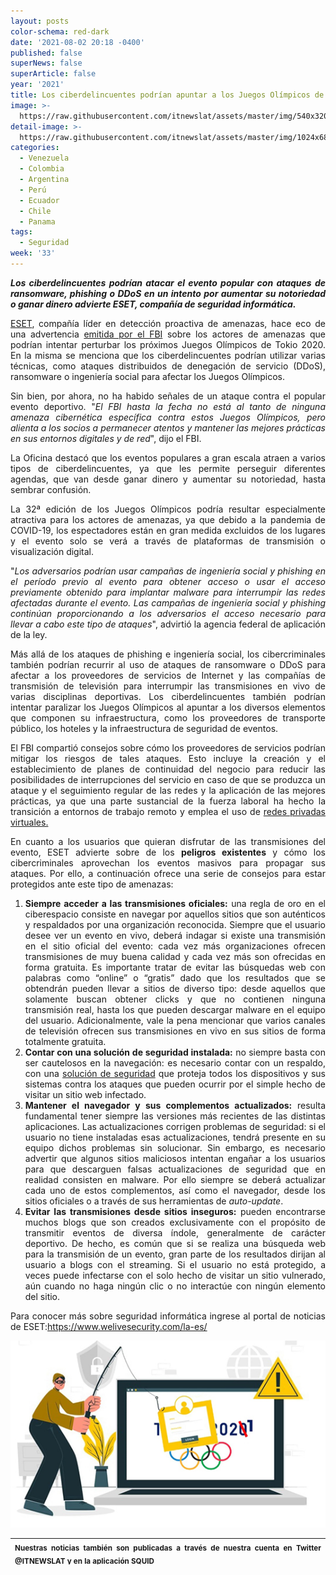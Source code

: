 ```yaml
---
layout: posts
color-schema: red-dark
date: '2021-08-02 20:18 -0400'
published: false
superNews: false
superArticle: false
year: '2021'
title: Los ciberdelincuentes podrían apuntar a los Juegos Olímpicos de Tokio 2020
image: >-
  https://raw.githubusercontent.com/itnewslat/assets/master/img/540x320/Pesca-Tokio-p.jpg
detail-image: >-
  https://raw.githubusercontent.com/itnewslat/assets/master/img/1024x680/Pesca-Tokio-g.jpg
categories:
  - Venezuela
  - Colombia
  - Argentina
  - Perú
  - Ecuador
  - Chile
  - Panama
tags:
  - Seguridad
week: '33'
---
```

<p style="text-align: justify;"><strong><em>Los ciberdelincuentes podrían atacar el evento popular con ataques de ransomware, phishing o DDoS en un intento por aumentar su notoriedad o ganar dinero advierte </em></strong><strong><em>ESET, compañía de seguridad informática.</em></strong></p>
<p style="text-align: justify;"><a href="https://www.eset.com/latam/">ESET</a>, compañía líder en detección proactiva de amenazas, hace eco de una advertencia <a href="https://www.ic3.gov/Media/News/2021/210719.pdf">emitida por el FBI</a> sobre los actores de amenazas que podrían intentar perturbar los próximos Juegos Olímpicos de Tokio 2020. En la misma se menciona que los ciberdelincuentes podrían utilizar varias técnicas, como ataques distribuidos de denegación de servicio (DDoS), ransomware o ingeniería social para afectar los Juegos Olímpicos.</p>
<p style="text-align: justify;">Sin bien, por ahora, no ha habido señales de un ataque contra el popular evento deportivo. "<em>El FBI hasta la fecha no está al tanto de ninguna amenaza cibernética específica contra estos Juegos Olímpicos, pero alienta a los socios a permanecer atentos y mantener las mejores prácticas en sus entornos digitales y de red</em>", dijo el FBI.</p>
<p style="text-align: justify;">La Oficina destacó que los eventos populares a gran escala atraen a varios tipos de ciberdelincuentes, ya que les permite perseguir diferentes agendas, que van desde ganar dinero y aumentar su notoriedad, hasta sembrar confusión.</p>
<p style="text-align: justify;">La 32ª edición de los Juegos Olímpicos podría resultar especialmente atractiva para los actores de amenazas, ya que debido a la pandemia de COVID-19, los espectadores están en gran medida excluidos de los lugares y el evento solo se verá a través de plataformas de transmisión o visualización digital.</p>
<p style="text-align: justify;">"<em>Los adversarios podrían usar campañas de ingeniería social y phishing en el período previo al evento para obtener acceso o usar el acceso previamente obtenido para implantar malware para interrumpir las redes afectadas durante el evento. Las campañas de ingeniería social y phishing continúan proporcionando a los adversarios el acceso necesario para llevar a cabo este tipo de ataques</em>", advirtió la agencia federal de aplicación de la ley.</p>
<p style="text-align: justify;">Más allá de los ataques de phishing e ingeniería social, los cibercriminales también podrían recurrir al uso de ataques de ransomware o DDoS para afectar a los proveedores de servicios de Internet y las compañías de transmisión de televisión para interrumpir las transmisiones en vivo de varias disciplinas deportivas. Los ciberdelincuentes también podrían intentar paralizar los Juegos Olímpicos al apuntar a los diversos elementos que componen su infraestructura, como los proveedores de transporte público, los hoteles y la infraestructura de seguridad de eventos.</p>
<p style="text-align: justify;">El FBI compartió consejos sobre cómo los proveedores de servicios podrían mitigar los riesgos de tales ataques. Esto incluye la creación y el establecimiento de planes de continuidad del negocio para reducir las posibilidades de interrupciones del servicio en caso de que se produzca un ataque y el seguimiento regular de las redes y la aplicación de las mejores prácticas, ya que una parte sustancial de la fuerza laboral ha hecho la transición a entornos de trabajo remoto y emplea el uso de <a href="https://www.welivesecurity.com/2020/03/18/work-home-how-set-up-vpn/">redes privadas virtuales.</a></p>
<p style="text-align: justify;">En cuanto a los usuarios que quieran disfrutar de las transmisiones del evento, ESET advierte sobre de los <strong>peligros existentes</strong> y cómo los cibercriminales aprovechan los eventos masivos para propagar sus ataques. Por ello, a continuación ofrece una serie de consejos para estar protegidos ante este tipo de amenazas:</p>

<ol style="text-align: justify;" start="1">
	<li><strong>Siempre acceder a las transmisiones oficiales:</strong> una regla de oro en el ciberespacio consiste en navegar por aquellos sitios que son auténticos y respaldados por una organización reconocida. Siempre que el usuario desee ver un evento en vivo, deberá indagar si existe una transmisión en el sitio oficial del evento: cada vez más organizaciones ofrecen transmisiones de muy buena calidad y cada vez más son ofrecidas en forma gratuita. Es importante tratar de evitar las búsquedas web con palabras como “online” o “gratis” dado que los resultados que se obtendrán pueden llevar a sitios de diverso tipo: desde aquellos que solamente buscan obtener clicks y que no contienen ninguna transmisión real, hasta los que pueden descargar malware en el equipo del usuario. Adicionalmente, vale la pena mencionar que varios canales de televisión ofrecen sus transmisiones en vivo en sus sitios de forma totalmente gratuita.</li>
	<li><strong>Contar con una solución de seguridad instalada:</strong> no siempre basta con ser cautelosos en la navegación: es necesario contar con un respaldo, con una <a href="https://www.eset.com/latam/hogar/">solución de seguridad</a> que proteja todos los dispositivos y sus sistemas contra los ataques que pueden ocurrir por el simple hecho de visitar un sitio web infectado.</li>
	<li><strong>Mantener el navegador y sus complementos actualizados:</strong> resulta fundamental tener siempre las versiones más recientes de las distintas aplicaciones. Las actualizaciones corrigen problemas de seguridad: si el usuario no tiene instaladas esas actualizaciones, tendrá presente en su equipo dichos problemas sin solucionar. Sin embargo, es necesario advertir que algunos sitios maliciosos intentan engañar a los usuarios para que descarguen falsas actualizaciones de seguridad que en realidad consisten en malware. Por ello siempre se deberá actualizar cada uno de estos complementos, así como el navegador, desde los sitios oficiales o a través de sus herramientas de <em>auto-update</em>.</li>
	<li><strong>Evitar las transmisiones desde sitios inseguros:</strong> pueden encontrarse muchos blogs que son creados exclusivamente con el propósito de transmitir eventos de diversa índole, generalmente de carácter deportivo. De hecho, es común que si se realiza una búsqueda web para la transmisión de un evento, gran parte de los resultados dirijan al usuario a blogs con el streaming. Si el usuario no está protegido, a veces puede infectarse con el solo hecho de visitar un sitio vulnerado, aún cuando no haga ningún clic o no interactúe con ningún elemento del sitio.</li>
</ol>
<p style="text-align: justify;">Para conocer más sobre seguridad informática ingrese al portal de noticias de ESET:<a href="https://www.welivesecurity.com/la-es/2021/07/22/eres-tu-este-video-phishing-en-facebook-messenger/">https://www.welivesecurity.com/la-es/</a></p>

![](https://raw.githubusercontent.com/itnewslat/assets/master/img/540x320/Pesca-Tokio-p.jpg)

<table style="height: 42px;" width="569">
<tbody>
<tr>
<td style="text-align: justify;"><sub><strong>Nuestras noticias también son publicadas a través de nuestra cuenta en Twitter <a href="https://twitter.com/itnewslat?lang=es">@ITNEWSLAT</a> y en la aplicación <a href="https://squidapp.co/en/">SQUID</a></strong></sub></td>
</tr>
</tbody>
</table>
